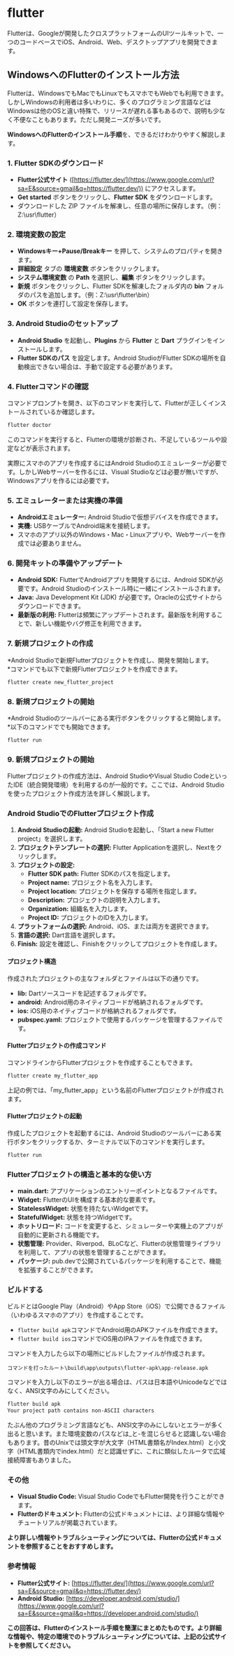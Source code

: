 # flutter
Flutterは、Googleが開発したクロスプラットフォームのUIツールキットで、一つのコードベースでiOS、Android、Web、デスクトップアプリを開発できます。

## WindowsへのFlutterのインストール方法
Flutterは、WindowsでもMacでもLinuxでもスマホでもWebでも利用できます。しかしWindowsの利用者は多いわりに、多くのプログラミング言語などはWindowsは他のOSと違い特殊で、リリースが遅れる事もあるので、説明も少なく不便なこともあります。ただし開発ニーズが多いです。  

**WindowsへのFlutterのインストール手順**を、できるだけわかりやすく解説します。

### 1\. Flutter SDKのダウンロード

  * **Flutter公式サイト** ([https://flutter.dev/](https://www.google.com/url?sa=E&source=gmail&q=https://flutter.dev/)) にアクセスします。
  * **Get started** ボタンをクリックし、**Flutter SDK** をダウンロードします。
  * ダウンロードした ZIP ファイルを解凍し、任意の場所に保存します。（例：Z:\\usr\\flutter）

### 2\. 環境変数の設定

  * **Windowsキー+Pause/Breakキー** を押して、システムのプロパティを開きます。
  * **詳細設定** タブの **環境変数** ボタンをクリックします。
  * **システム環境変数** の **Path** を選択し、**編集** ボタンをクリックします。
  * **新規** ボタンをクリックし、Flutter SDKを解凍したフォルダ内の **bin** フォルダのパスを追加します。（例：Z:\\usr\\flutter\\bin）
  * **OK** ボタンを連打して設定を保存します。

### 3\. Android Studioのセットアップ

  * **Android Studio** を起動し、**Plugins** から **Flutter** と **Dart** プラグインをインストールします。
  * **Flutter SDKのパス** を設定します。Android StudioがFlutter SDKの場所を自動検出できない場合は、手動で設定する必要があります。

### 4\. Flutterコマンドの確認

コマンドプロンプトを開き、以下のコマンドを実行して、Flutterが正しくインストールされているか確認します。

```bash
flutter doctor
```
このコマンドを実行すると、Flutterの環境が診断され、不足しているツールや設定などが表示されます。   

実際にスマホのアプリを作成するにはAndroid Studioのエミュレーターが必要です。しかしWebサーバーを作るには、Visual Studioなどは必要が無いですが、Windowsアプリを作るには必要です。

### 5\. エミュレーターまたは実機の準備

  * **Androidエミュレーター:** Android Studioで仮想デバイスを作成できます。
  * **実機:** USBケーブルでAndroid端末を接続します。
  * スマホのアプリ以外のWindows・Mac・Linuxアプリや、Webサーバーを作成では必要ありません。

### 6\. 開発キットの準備やアップデート

  * **Android SDK:** FlutterでAndroidアプリを開発するには、Android SDKが必要です。Android Studioのインストール時に一緒にインストールされます。
  * **Java:** Java Development Kit (JDK) が必要です。Oracleの公式サイトからダウンロードできます。
  * **最新版の利用:** Flutterは頻繁にアップデートされます。最新版を利用することで、新しい機能やバグ修正を利用できます。

### 7\. 新規プロジェクトの作成

  *Android Studioで新規Flutterプロジェクトを作成し、開発を開始します。  
  *コマンドでも以下で新規Flutterプロジェクトを作成できます。
```bash
flutter create new_flutter_project
```

### 8\. 新規プロジェクトの開始

  *Android Studioのツールバーにある実行ボタンをクリックすると開始します。
  *以下のコマンドででも開始できます。
```bash
flutter run
```

### 9\. 新規プロジェクトの開始
Flutterプロジェクトの作成方法は、Android StudioやVisual Studio CodeといったIDE（統合開発環境）を利用するのが一般的です。ここでは、Android Studioを使ったプロジェクト作成方法を詳しく解説します。

### Android StudioでのFlutterプロジェクト作成

1. **Android Studioの起動:** Android Studioを起動し、「Start a new Flutter project」を選択します。
2. **プロジェクトテンプレートの選択:** Flutter Applicationを選択し、Nextをクリックします。
3. **プロジェクトの設定:**
   * **Flutter SDK path:** Flutter SDKのパスを指定します。
   * **Project name:** プロジェクト名を入力します。
   * **Project location:** プロジェクトを保存する場所を指定します。
   * **Description:** プロジェクトの説明を入力します。
   * **Organization:** 組織名を入力します。
   * **Project ID:** プロジェクトのIDを入力します。
4. **プラットフォームの選択:** Android、iOS、または両方を選択できます。
5. **言語の選択:** Dart言語を選択します。
6. **Finish:** 設定を確認し、Finishをクリックしてプロジェクトを作成します。

#### プロジェクト構造

作成されたプロジェクトの主なフォルダとファイルは以下の通りです。

* **lib:** Dartソースコードを記述するフォルダです。
* **android:** Android用のネイティブコードが格納されるフォルダです。
* **ios:** iOS用のネイティブコードが格納されるフォルダです。
* **pubspec.yaml:** プロジェクトで使用するパッケージを管理するファイルです。

#### Flutterプロジェクトの作成コマンド

コマンドラインからFlutterプロジェクトを作成することもできます。

```bash
flutter create my_flutter_app
```

上記の例では、「my_flutter_app」という名前のFlutterプロジェクトが作成されます。

#### Flutterプロジェクトの起動

作成したプロジェクトを起動するには、Android Studioのツールバーにある実行ボタンをクリックするか、ターミナルで以下のコマンドを実行します。

```bash
flutter run
```

### Flutterプロジェクトの構造と基本的な使い方

* **main.dart:** アプリケーションのエントリーポイントとなるファイルです。
* **Widget:** FlutterのUIを構成する基本的な要素です。
* **StatelessWidget:** 状態を持たないWidgetです。
* **StatefulWidget:** 状態を持つWidgetです。
* **ホットリロード:** コードを変更すると、シミュレーターや実機上のアプリが自動的に更新される機能です。
* **状態管理:** Provider、Riverpod、BLoCなど、Flutterの状態管理ライブラリを利用して、アプリの状態を管理することができます。
* **パッケージ:** pub.devで公開されているパッケージを利用することで、機能を拡張することができます。

### ビルドする
ビルドとはGoogle Play（Android）やApp Store（iOS）で公開できるファイル（いわゆるスマホのアプリ）を作成することです。
* `flutter build apk`コマンドでAndroid用のAPKファイルを作成できます。
* `flutter build ios`コマンドでiOS用のIPAファイルを作成できます。

コマンドを入力したら以下の場所にビルドしたファイルが作成されます。
```
コマンドを打ったルート\build\app\outputs\flutter-apk\app-release.apk
```
  
コマンドを入力し以下のエラーが出る場合は、パスは日本語やUnicodeなどではなく、ANSI文字のみにしてください。
```bash
flutter build apk
Your project path contains non-ASCII characters
```
たぶん他のプログラミング言語なども、ANSI文字のみにしないとエラーが多く出ると思います。また環境変数のパスなどは_と-を混じらせると認識しない場合もあります。昔のUnixでは頭文字が大文字（HTML書類名がIndex.html）と小文字（HTML書類内でindex.html）だと認識せずに、これに類似したルータで広域接続障害もありました。

### その他

  * **Visual Studio Code:** Visual Studio CodeでもFlutter開発を行うことができます。
  * **Flutterのドキュメント:** Flutterの公式ドキュメントには、より詳細な情報やチュートリアルが掲載されています。

**より詳しい情報やトラブルシューティングについては、Flutterの公式ドキュメントを参照することをおすすめします。**

### 参考情報

  * **Flutter公式サイト:** [https://flutter.dev/](https://www.google.com/url?sa=E&source=gmail&q=https://flutter.dev/)
  * **Android Studio:** [https://developer.android.com/studio/](https://www.google.com/url?sa=E&source=gmail&q=https://developer.android.com/studio/)

**この回答は、Flutterのインストール手順を簡潔にまとめたものです。より詳細な情報や、特定の環境でのトラブルシューティングについては、上記の公式サイトを参照してください。**
